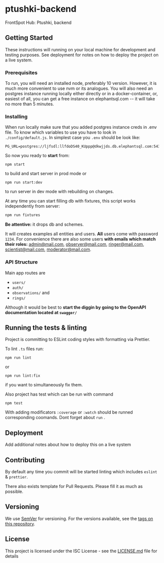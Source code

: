 # ptushki-backend

FrontSpot Hub: Ptushki, backend

## Getting Started

These instructions will running on your local machine for development and testing purposes. See deployment for notes on how to deploy the project on a live system.

### Prerequisites

To run, you will need an installed node, preferably 10 version. However, it is much more convenient to use nvm or its analogues.
You will also need an postgres instance running locally either directly or in a docker-container, or, easiest of all, you can get a free instance on elephantsql.com -- it will take no more than 5 minutes.

### Installing

When run locally make sure that you added postgres instance creds in .env file. To know which variables to use you have to look in `./config/default.js`. In simplest case you `.env` should be look like:

```dotenv
PG_URL=postgres://ljfsdl:llfdoDS40_KUppp@dkwjjds.db.elephantsql.com:5432/ljfsdl
```

So now you ready to **start** from:

```
npm start
```

to build and start server in prod mode or

```
npm run start:dev
```

to run server in dev mode with rebuilding on changes.

At any time you can start filling db with fixtures, this script works independently from server:

```bash
npm run fixtures
```

**Be attentive:** it drops db and schemes.

It will creates examples all entities and users. **All** users come with password `1234`. For convenience there are also some users **with emails which match their roles:** admin@mail.com, observer@mail.com, ringer@mail.com, scientist@mail.com, moderator@mail.com.

### API Structure

Main app routes are

- `users/`
- `auth/`
- `observations/` and
- `rings/`

Although it would be best to **start the diggin by going to the OpenAPI documentation located at `swagger/`**

## Running the tests & linting

Project is committing to ESLint coding styles with formatting via Prettier.

To lint `.ts` files run:

```
npm run lint
```

or

```
npm run lint:fix
```

if you want to simultaneously fix them.

Also project has test which can be run with command

```
npm test
```

With adding modificators `:coverage` or `:watch` should be runned corresponding coomands. Dont forget about `run` .

## Deployment

Add additional notes about how to deploy this on a live system

## Contributing

By default any time you commit will be started linting which includes `eslint` & `prettier`.

There also exists template for Pull Requests. Please fill it as much as possible.

## Versioning

We use [SemVer](http://semver.org/) for versioning. For the versions available, see the [tags on this repository](https://github.com/your/project/tags).

## License

This project is licensed under the ISC License - see the [LICENSE.md](LICENSE.md) file for details
